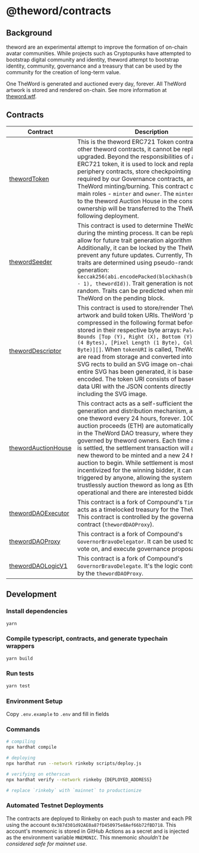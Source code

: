 # @theword/contracts

## Background

theword are an experimental attempt to improve the formation of on-chain avatar communities. While projects such as Cryptopunks have attempted to bootstrap digital community and identity, theword attempt to bootstrap identity, community, governance and a treasury that can be used by the community for the creation of long-term value.

One TheWord is generated and auctioned every day, forever. All TheWord artwork is stored and rendered on-chain. See more information at [theword.wtf](https://theword.wtf/).

## Contracts

| Contract                                                        | Description                                                                                                                                                                                                                                                                                                                                                                                                                                                                                                                                                                                                                             | Address                                                                                                               |
| --------------------------------------------------------------- | --------------------------------------------------------------------------------------------------------------------------------------------------------------------------------------------------------------------------------------------------------------------------------------------------------------------------------------------------------------------------------------------------------------------------------------------------------------------------------------------------------------------------------------------------------------------------------------------------------------------------------------- | --------------------------------------------------------------------------------------------------------------------- |
| [thewordToken](./contracts/thewordToken.sol)                        | This is the theword ERC721 Token contract. Unlike other theword contracts, it cannot be replaced or upgraded. Beyond the responsibilities of a standard ERC721 token, it is used to lock and replace periphery contracts, store checkpointing data required by our Governance contracts, and control TheWord minting/burning. This contract contains two main roles - `minter` and `owner`. The `minter` will be set to the theword Auction House in the constructor and ownership will be transferred to the TheWord DAO following deployment.                                                                                                    | [0x9C8fF314C9Bc7F6e59A9d9225Fb22946427eDC03](https://etherscan.io/address/0x9C8fF314C9Bc7F6e59A9d9225Fb22946427eDC03) |
| [thewordSeeder](./contracts/thewordSeeder.sol)                      | This contract is used to determine TheWord traits during the minting process. It can be replaced to allow for future trait generation algorithm upgrades. Additionally, it can be locked by the TheWord DAO to prevent any future updates. Currently, TheWord traits are determined using pseudo-random number generation: `keccak256(abi.encodePacked(blockhash(block.number - 1), thewordId))`. Trait generation is not truly random. Traits can be predicted when minting a TheWord on the pending block.                                                                                                                                          | [0xCC8a0FB5ab3C7132c1b2A0109142Fb112c4Ce515](https://etherscan.io/address/0xCC8a0FB5ab3C7132c1b2A0109142Fb112c4Ce515) |
| [thewordDescriptor](./contracts/thewordDescriptor.sol)              | This contract is used to store/render TheWord artwork and build token URIs. TheWord 'parts' are compressed in the following format before being stored in their respective byte arrays: `Palette Index, Bounds [Top (Y), Right (X), Bottom (Y), Left (X)] (4 Bytes), [Pixel Length (1 Byte), Color Index (1 Byte)][]`. When `tokenURI` is called, TheWord parts are read from storage and converted into a series of SVG rects to build an SVG image on-chain. Once the entire SVG has been generated, it is base64 encoded. The token URI consists of base64 encoded data URI with the JSON contents directly inlined, including the SVG image. | [0x0Cfdb3Ba1694c2bb2CFACB0339ad7b1Ae5932B63](https://etherscan.io/address/0x0Cfdb3Ba1694c2bb2CFACB0339ad7b1Ae5932B63) |
| [thewordAuctionHouse](./contracts/thewordAuctionHouse.sol)          | This contract acts as a self-sufficient theword generation and distribution mechanism, auctioning one theword every 24 hours, forever. 100% of auction proceeds (ETH) are automatically deposited in the TheWord DAO treasury, where they are governed by theword owners. Each time an auction is settled, the settlement transaction will also cause a new theword to be minted and a new 24 hour auction to begin. While settlement is most heavily incentivized for the winning bidder, it can be triggered by anyone, allowing the system to trustlessly auction theword as long as Ethereum is operational and there are interested bidders.       | [0xF15a943787014461d94da08aD4040f79Cd7c124e](https://etherscan.io/address/0xF15a943787014461d94da08aD4040f79Cd7c124e) |
| [thewordDAOExecutor](./contracts/governance/thewordDAOExecutor.sol) | This contract is a fork of Compound's `Timelock`. It acts as a timelocked treasury for the TheWord DAO. This contract is controlled by the governance contract (`thewordDAOProxy`).                                                                                                                                                                                                                                                                                                                                                                                                                                                         | [0x0BC3807Ec262cB779b38D65b38158acC3bfedE10](https://etherscan.io/address/0x0BC3807Ec262cB779b38D65b38158acC3bfedE10) |
| [thewordDAOProxy](./contracts/governance/thewordDAOProxy.sol)       | This contract is a fork of Compound's `GovernorBravoDelegator`. It can be used to create, vote on, and execute governance proposals.                                                                                                                                                                                                                                                                                                                                                                                                                                                                                                    | [0x6f3E6272A167e8AcCb32072d08E0957F9c79223d](https://etherscan.io/address/0x6f3E6272A167e8AcCb32072d08E0957F9c79223d) |
| [thewordDAOLogicV1](./contracts/governance/thewordDAOLogicV1.sol)   | This contract is a fork of Compound's `GovernorBravoDelegate`. It's the logic contract used by the `thewordDAOProxy`.                                                                                                                                                                                                                                                                                                                                                                                                                                                                                                                     | [0xa43aFE317985726E4e194eb061Af77fbCb43F944](https://etherscan.io/address/0xa43aFE317985726E4e194eb061Af77fbCb43F944) |

## Development

### Install dependencies

```sh
yarn
```

### Compile typescript, contracts, and generate typechain wrappers

```sh
yarn build
```

### Run tests

```sh
yarn test
```

### Environment Setup

Copy `.env.example` to `.env` and fill in fields

### Commands

```sh
# compiling
npx hardhat compile

# deploying
npx hardhat run --network rinkeby scripts/deploy.js

# verifying on etherscan
npx hardhat verify --network rinkeby {DEPLOYED_ADDRESS}

# replace `rinkeby` with `mainnet` to productionize
```

### Automated Testnet Deployments

The contracts are deployed to Rinkeby on each push to master and each PR using the account `0x387d301d92AE0a87fD450975e8Aef66b72fBD718`. This account's mnemonic is stored in GitHub Actions as a secret and is injected as the environment variable `MNEMONIC`. This mnemonic _shouldn't be considered safe for mainnet use_.

